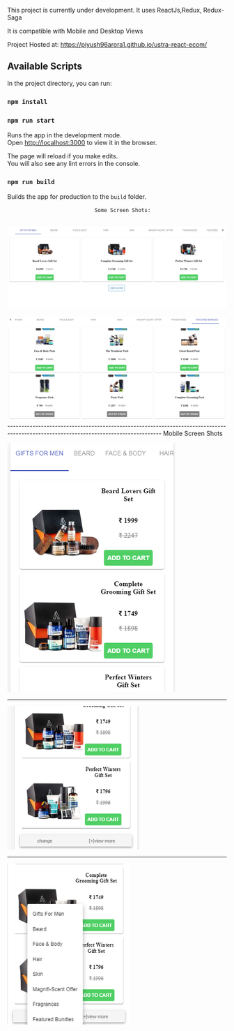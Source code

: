 This project is currently under development.
It uses ReactJs,Redux, Redux-Saga

It is compatible with Mobile and Desktop Views

Project Hosted at: https://piyush96arora1.github.io/ustra-react-ecom/

## Available Scripts

In the project directory, you can run:
### `npm install`

### `npm run start`

Runs the app in the development mode.<br>
Open [http://localhost:3000](http://localhost:3000) to view it in the browser.

The page will reload if you make edits.<br>
You will also see any lint errors in the console.


### `npm run build`

Builds the app for production to the `build` folder.<br>

                                Some Screen Shots:

![alt text](https://github.com/piyush96arora1/ustra-react-ecom/blob/master/public/Capture1.PNG)
-------------------------------------------------------------------------------------------------------------------------------------                                
![alt text](https://github.com/piyush96arora1/ustra-react-ecom/blob/master/public/Capture2.PNG)
-------------------------------------------------------------------------------------------------------------------------------------                                             Mobile Screen Shots

![alt text](https://github.com/piyush96arora1/ustra-react-ecom/blob/master/public/Capture3.PNG)

-------------------------------------------------------------------------------------------------------------------------------------  

![alt text](https://github.com/piyush96arora1/ustra-react-ecom/blob/master/public/Capture4.PNG)

-------------------------------------------------------------------------------------------------------------------------------------  

![alt text](https://github.com/piyush96arora1/ustra-react-ecom/blob/master/public/Capture5.PNG)

